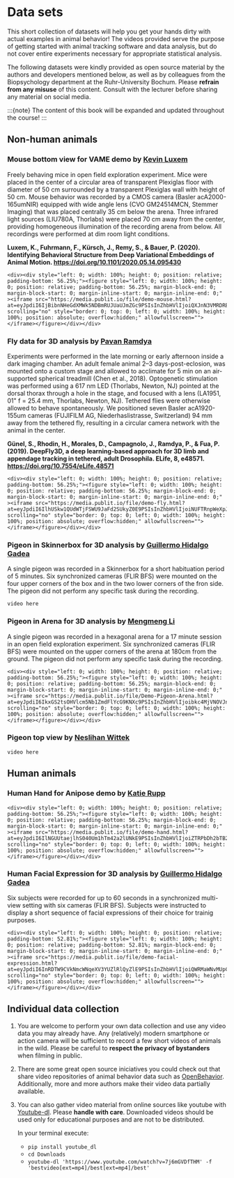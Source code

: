 # Data sets

This short collection of datasets will help you get your hands dirty with actual examples in animal behavior! The videos provided serve the purpose of getting started with animal tracking software and data analysis, but do not cover entire experiments necessary for appropriate statistical analysis.

The following datasets were kindly provided as open source material by the authors and developers mentioned below, as well as by colleagues from the Biopsychology department at the Ruhr-University Bochum. Please **refrain from any misuse** of this content. Consult with the lecturer before sharing any material on social media.   

:::{note}
The content of this book will be expanded and updated throughout the course!
:::

## Non-human animals

### Mouse bottom view for VAME demo by [Kevin Luxem](https://github.com/LINCellularNeuroscience/VAME#getting-started)

Freely behaving mice in open field exploration experiment. Mice were placed in the center of a circular area of transparent Plexiglas floor with diameter of 50 cm surrounded by a transparent Plexiglas wall with height of 50 cm. Mouse behavior was recorded by a CMOS camera (Basler acA2000-165umNIR) equipped with wide angle lens (CVO GM24514MCN, Stemmer Imaging) that was placed centrally 35 cm below the arena. Three infrared light sources (LIU780A, Thorlabs) were placed 70 cm away from the center, providing homogeneous illumination of the recording arena from below. All recordings were performed at dim room light conditions.

**Luxem, K., Fuhrmann, F., Kürsch, J., Remy, S., & Bauer, P. (2020). Identifying Behavioral Structure from Deep Variational Embeddings of Animal Motion. https://doi.org/10.1101/2020.05.14.095430**

```{toggle}
<div><div style="left: 0; width: 100%; height: 0; position: relative; padding-bottom: 56.25%;"><figure style="left: 0; width: 100%; height: 0; position: relative; padding-bottom: 56.25%; margin-block-end: 0; margin-block-start: 0; margin-inline-start: 0; margin-inline-end: 0;" ><iframe src="https://media.publit.io/file/demo-mouse.html?at=eyJpdiI6IjBibnNHeGdXMWk5NDBmRUJUaUJmZGc9PSIsInZhbHVlIjoiQXJnN3VMRDRBdmxOZTZoeU1GSmlXd0F4d3dqY1IzTWI3YUR4a3ZjTFRVaz0iLCJtYWMiOiIzZDMyNGQ0YzRmNmI1NzFlMGI1Y2NiZmNjMTIxZTZjMTYxMmRkZDFiOGUzMDI3NTg4MDUzMjQzZWIwNmI5MDI2In0=" scrolling="no" style="border: 0; top: 0; left: 0; width: 100%; height: 100%; position: absolute; overflow:hidden;" allowfullscreen=""></iframe></figure></div></div>
```

### Fly data for 3D analysis by [Pavan Ramdya](https://dataverse.harvard.edu/dataset.xhtml?persistentId=doi:10.7910/DVN/PKKXOE)

Experiments were performed in the late morning or early afternoon inside a dark imaging chamber. An adult female animal 2–3 days-post-eclosion, was mounted onto a custom stage and allowed to acclimate for 5 min on an air-supported spherical treadmill (Chen et al., 2018). Optogenetic stimulation was performed using a 617 nm LED (Thorlabs, Newton, NJ) pointed at the dorsal thorax through a hole in the stage, and focused with a lens (LA1951, 01" f = 25.4 mm, Thorlabs, Newton, NJ). Tethered flies were otherwise allowed to behave spontaneously.
We positioned seven Basler acA1920-155um cameras (FUJIFILM AG, Niederhaslistrasse, Switzerland) 94 mm away from the tethered fly, resulting in a circular camera network with the animal in the center.

**Günel, S., Rhodin, H., Morales, D., Campagnolo, J., Ramdya, P., & Fua, P. (2019). DeepFly3D, a deep learning-based approach for 3D limb and appendage tracking in tethered, adult Drosophila. ELife, 8, e48571. https://doi.org/10.7554/eLife.48571**

```{toggle}
<div><div style="left: 0; width: 100%; height: 0; position: relative; padding-bottom: 56.25%;"><figure style="left: 0; width: 100%; height: 0; position: relative; padding-bottom: 56.25%; margin-block-end: 0; margin-block-start: 0; margin-inline-start: 0; margin-inline-end: 0;" ><iframe src="https://media.publit.io/file/demo-fly.html?at=eyJpdiI6IlhUSkw1QUdWTjFSWU9JaFd2SUkyZ0E9PSIsInZhbHVlIjoiNUFTRnpWeXpJZzVVeUVMbW4yWVwveHhYd0dDZVhGdGlEUjVTd1JDUjZrSlU9IiwibWFjIjoiOTRiYThkZmE2ZjYzZmQ3NTA5NzhkNzUzMTllZDhmNTZlMWY5YTA1ZGEwMGEwZGE5NzgyOWUyZjQ1ZTEyOThmNCJ9" scrolling="no" style="border: 0; top: 0; left: 0; width: 100%; height: 100%; position: absolute; overflow:hidden;" allowfullscreen=""></iframe></figure></div></div>

```


### Pigeon in Skinnerbox for 3D analysis by [Guillermo Hidalgo Gadea](https://www.bio.psy.ruhr-uni-bochum.de/members_guillermo.html)

A single pigeon was recorded in a Skinnerbox for a short habituation period of 5 minutes. Six synchronized cameras (FLIR BFS) were mounted on the four upper corners of the box and in the two lower corners of the fron side. The pigeon did not perform any specific task during the recording.

```{toggle}
video here
```

### Pigeon in Arena for 3D analysis by [Mengmeng Li](https://www.bio.psy.ruhr-uni-bochum.de/members_mengmeng.html)

A single pigeon was recorded in a hexagonal arena for a 17 minute session in an open field exploration experiment. Six synchronized cameras (FLIR BFS) were mounted on the upper corners of the arena at 180cm from the ground. The pigeon did not perform any specific task during the recording.

```{toggle}
<div><div style="left: 0; width: 100%; height: 0; position: relative; padding-bottom: 56.25%;"><figure style="left: 0; width: 100%; height: 0; position: relative; padding-bottom: 56.25%; margin-block-end: 0; margin-block-start: 0; margin-inline-start: 0; margin-inline-end: 0;" ><iframe src="https://media.publit.io/file/Demo-Pigeon-Arena.html?at=eyJpdiI6IkxGS2tsOHVlcm5Nb1ZmdFlYcG9KNXc9PSIsInZhbHVlIjoibkc4MjVNOVJnUWpSeVdBSVNRN20zcjcyUTl1d21kQ2lmZDVjOFFTSHVBUT0iLCJtYWMiOiIxMjlhZDJiNDg1ZTk5MDFjOWE2M2QwYWJmNDdkMDcwZjQxNTJhNjEzZDI4YjBkNzFiZmJjOGYzMWFhOTc5OTg5In0=" scrolling="no" style="border: 0; top: 0; left: 0; width: 100%; height: 100%; position: absolute; overflow:hidden;" allowfullscreen=""></iframe></figure></div></div>
```

### Pigeon top view by [Neslihan Wittek](https://www.bio.psy.ruhr-uni-bochum.de/members_neslihan.html)

```{toggle}
video here
```

## Human animals

### Human Hand for Anipose demo by [Katie Rupp](https://anipose.readthedocs.io/en/latest/tutorial.html#setting-up-the-project)

```{toggle}
<div><div style="left: 0; width: 100%; height: 0; position: relative; padding-bottom: 56.25%;"><figure style="left: 0; width: 100%; height: 0; position: relative; padding-bottom: 56.25%; margin-block-end: 0; margin-block-start: 0; margin-inline-start: 0; margin-inline-end: 0;" ><iframe src="https://media.publit.io/file/demo-hand.html?at=eyJpdiI6IlNGUUtaejlhS040Um1hTm42a2lUNkE9PSIsInZhbHVlIjoiZTRPbDh2bTB2eHZoNHhZK1ltUXRuMEg3cVNFQW16Uk0xODNiUXFTQlRNdz0iLCJtYWMiOiI0MWY3NTMyMDMyNDNmMmRlNTI1NmE0N2E0MWNiOWNjOGFmYWIxNDA0ZWQ4NDRhMTE2ODI2ZGU1YjEzNzgwOGJhIn0=" scrolling="no" style="border: 0; top: 0; left: 0; width: 100%; height: 100%; position: absolute; overflow:hidden;" allowfullscreen=""></iframe></figure></div></div>
```


### Human Facial Expression for 3D analysis by [Guillermo Hidalgo Gadea](https://www.bio.psy.ruhr-uni-bochum.de/members_guillermo.html)

Six subjects were recorded for up to 60 seconds in a synchronized multi-view setting with six cameras (FLIR BFS). Subjects were instructed to display a short sequence of facial expressions of their choice for trainig purposes.

```{toggle}
<div><div style="left: 0; width: 100%; height: 0; position: relative; padding-bottom: 52.81%;"><figure style="left: 0; width: 100%; height: 0; position: relative; padding-bottom: 52.81%; margin-block-end: 0; margin-block-start: 0; margin-inline-start: 0; margin-inline-end: 0;" ><iframe src="https://media.publit.io/file/demo-facial-expression.html?at=eyJpdiI6InRDTW9CVkNmcWNqeXV3YUZlRlQyZlE9PSIsInZhbHVlIjoiQWRMaWNvMUpCMWJcL1hudDhIS3puakxzNnZob1JKNFVUanRXVGxoOTg5NlE9IiwibWFjIjoiZTE1ZTkyYmNmZjlhOTkyZGRlYmFiZDMwOWFkMzZjM2RhODgwYTU5NjRkZDZmZjEwNmVlZDk3OTdlMjdjYjhhNCJ9" scrolling="no" style="border: 0; top: 0; left: 0; width: 100%; height: 100%; position: absolute; overflow:hidden;" allowfullscreen=""></iframe></figure></div></div>
```

## Individual data collection

1) You are welcome to perform your own data collection and use any video data you may already have. Any (relatively) modern smartphone or action camera will be sufficient to record a few short videos of animals in the wild. Please be careful to **respect the privacy of bystanders** when filming in public.

2) There are some great open source iniciatives you could check out that share video repositories of animal behavior data such as [OpenBehavior](https://edspace.american.edu/openbehavior/video-repository/video-repository-2/). Additionally, more and more authors make their video data partially available.  

3) You can also gather video material from online sources like youtube with [Youtube-dl](https://youtube-dl.org/). Please **handle with care**. Downloaded videos should be used only for educational purposes and are not to be distributed. 

    In your terminal execute:
    * ```pip install youtube_dl```
    * ```cd Downloads```
    * ```youtube-dl 'https://www.youtube.com/watch?v=7j6mGVDfTHM' -f 'bestvideo[ext=mp4]/best[ext=mp4]/best'```


